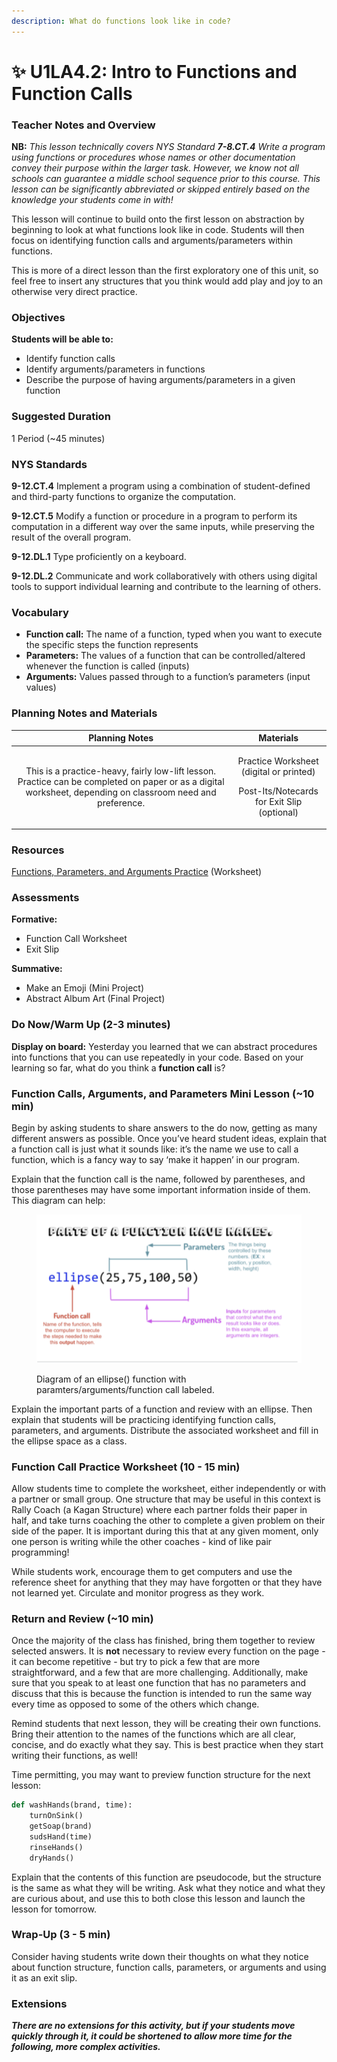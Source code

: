 ```yaml
---
description: What do functions look like in code?
---
```


# ✨ U1LA4.2: Intro to Functions and Function Calls

### Teacher Notes and Overview

**NB:** _This lesson technically covers NYS Standard **7-8.CT.4** Write a program using functions or procedures whose names or other documentation convey their purpose within the larger task. However, we know not all schools can guarantee a middle school sequence prior to this course. This lesson can be significantly abbreviated or skipped entirely based on the knowledge your students come in with!_

This lesson will continue to build onto the first lesson on abstraction by beginning to look at what functions look like in code. Students will then focus on identifying function calls and arguments/parameters within functions.

This is more of a direct lesson than the first exploratory one of this unit, so feel free to insert any structures that you think would add play and joy to an otherwise very direct practice.

### Objectives

**Students will be able to:**

* Identify function calls&#x20;
* Identify arguments/parameters in functions&#x20;
* Describe the purpose of having arguments/parameters in a given function

### Suggested Duration

1 Period (\~45 minutes)

### NYS Standards

**9-12.CT.4** Implement a program using a combination of student-defined and third-party functions to organize the computation.

**9-12.CT.5** Modify a function or procedure in a program to perform its computation in a different way over the same inputs, while preserving the result of the overall program.

**9-12.DL.1** Type proficiently on a keyboard.

**9-12.DL.2** Communicate and work collaboratively with others using digital tools to support individual learning and contribute to the learning of others.

### Vocabulary

* **Function call:** The name of a function, typed when you want to execute the specific steps the function represents&#x20;
* **Parameters:** The values of a function that can be controlled/altered whenever the function is called (inputs)&#x20;
* **Arguments:** Values passed through to a function’s parameters (input values)

### Planning Notes and Materials

|                                                                        Planning Notes                                                                       |                                                Materials                                                |
| :---------------------------------------------------------------------------------------------------------------------------------------------------------: | :-----------------------------------------------------------------------------------------------------: |
| This is a practice-heavy, fairly low-lift lesson. Practice can be completed on paper or as a digital worksheet, depending on classroom need and preference. | <p>Practice Worksheet (digital or printed)</p><p></p><p>Post-Its/Notecards for Exit Slip (optional)</p> |

### Resources

[Functions, Parameters, and Arguments Practice](https://docs.google.com/document/d/19XeBpbUcADfnMY41UITqV0dRQ50-ZlVBZfN-jkhqSd8/copy) (Worksheet)

### Assessments

**Formative:**

* Function Call Worksheet
* Exit Slip

**Summative:**

* Make an Emoji (Mini Project)
* Abstract Album Art (Final Project)

### Do Now/Warm Up (2-3 minutes)

**Display on board:** Yesterday you learned that we can abstract procedures into functions that you can use repeatedly in your code. Based on your learning so far, what do you think a **function call** is?

### Function Calls, Arguments, and Parameters Mini Lesson (\~10 min)

Begin by asking students to share answers to the do now, getting as many different answers as possible. Once you’ve heard student ideas, explain that a function call is just what it sounds like: it’s the name we use to call a function, which is a fancy way to say ‘make it happen’ in our program.

Explain that the function call is the name, followed by parentheses, and those parentheses may have some important information inside of them. This diagram can help:

<figure><img src="../.gitbook/assets/Screen Shot 2022-11-14 at 9.06.33 AM.png" alt=""><figcaption><p>Diagram of an ellipse() function with paramters/arguments/function call labeled.</p></figcaption></figure>

Explain the important parts of a function and review with an ellipse. Then explain that students will be practicing identifying function calls, parameters, and arguments. Distribute the associated worksheet and fill in the ellipse space as a class.

### Function Call Practice Worksheet (10 - 15 min)

Allow students time to complete the worksheet, either independently or with a partner or small group. One structure that may be useful in this context is Rally Coach (a Kagan Structure) where each partner folds their paper in half, and take turns coaching the other to complete a given problem on their side of the paper. It is important during this that at any given moment, only one person is writing while the other coaches - kind of like pair programming!

While students work, encourage them to get computers and use the reference sheet for anything that they may have forgotten or that they have not learned yet. Circulate and monitor progress as they work.

### Return and Review (\~10 min)

Once the majority of the class has finished, bring them together to review selected answers. It is **not** necessary to review every function on the page - it can become repetitive - but try to pick a few that are more straightforward, and a few that are more challenging. Additionally, make sure that you speak to at least one function that has no parameters and discuss that this is because the function is intended to run the same way every time as opposed to some of the others which change.

Remind students that next lesson, they will be creating their own functions. Bring their attention to the names of the functions which are all clear, concise, and do exactly what they say. This is best practice when they start writing their functions, as well!

Time permitting, you may want to preview function structure for the next lesson:

```python
def washHands(brand, time):
    turnOnSink()
    getSoap(brand)
    sudsHand(time)
    rinseHands()
    dryHands()
```

Explain that the contents of this function are pseudocode, but the structure is the same as what they will be writing. Ask what they notice and what they are curious about, and use this to both close this lesson and launch the lesson for tomorrow.

### Wrap-Up (3 - 5 min)

Consider having students write down their thoughts on what they notice about function structure, function calls, parameters, or arguments and using it as an exit slip.

### Extensions

_**There are no extensions for this activity, but if your students move quickly through it, it could be shortened to allow more time for the following, more complex activities.**_
